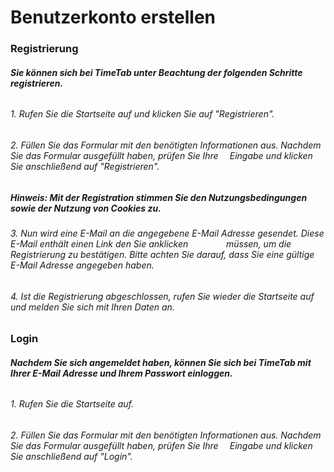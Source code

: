 # Benutzerkonto erstellen

### Registrierung

##### Sie können sich bei TimeTab unter Beachtung der folgenden Schritte registrieren.

###### 

###### 1. Rufen Sie die Startseite auf und klicken Sie auf "Registrieren".

###### 2. Füllen Sie das Formular mit den benötigten Informationen aus. Nachdem Sie das Formular ausgefüllt haben, prüfen Sie Ihre                                          ⠀  Eingabe und klicken Sie anschließend auf "Registrieren".

##### **Hinweis**: Mit der Registration stimmen Sie den Nutzungsbedingungen sowie der Nutzung von Cookies zu.

###### 3. Nun wird eine E-Mail an die angegebene E-Mail Adresse gesendet. Diese E-Mail enthält einen Link den Sie anklicken  ⠀   ⠀ ⠀ ⠀  müssen, um die Registrierung zu bestätigen. Bitte achten Sie darauf, dass Sie eine gültige E-Mail Adresse angegeben haben.

###### 4. Ist die Registrierung abgeschlossen, rufen Sie wieder die Startseite auf und melden Sie sich mit Ihren Daten an.

###### 

### Login

##### Nachdem Sie sich angemeldet haben, können Sie sich bei TimeTab mit Ihrer E-Mail Adresse und Ihrem Passwort einloggen.

###### 

###### 1. Rufen Sie die Startseite auf.

###### 2. Füllen Sie das Formular mit den benötigten Informationen aus. Nachdem Sie das Formular ausgefüllt haben, prüfen Sie Ihre   ⠀  Eingabe und klicken Sie anschließend auf "Login".



